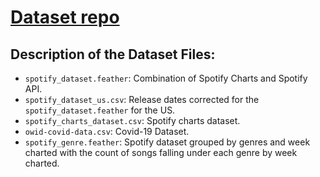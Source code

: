 <h1><a href="https://drive.google.com/drive/folders/1E07Y066qH61iEbtJkKDMp4b7blSVekWI?usp=sharing">Dataset repo </a></h1>
 
## Description of the Dataset Files:

* `spotify_dataset.feather`: Combination of Spotify Charts and Spotify API.
* `spotify_dataset_us.csv`:  Release dates corrected for the `spotify_dataset.feather` for the US.
* `spotify_charts_dataset.csv`: Spotify charts dataset.
* `owid-covid-data.csv`: Covid-19 Dataset.
* `spotify_genre.feather`: Spotify dataset grouped by genres and week charted with the count of songs falling under each genre by week charted.
